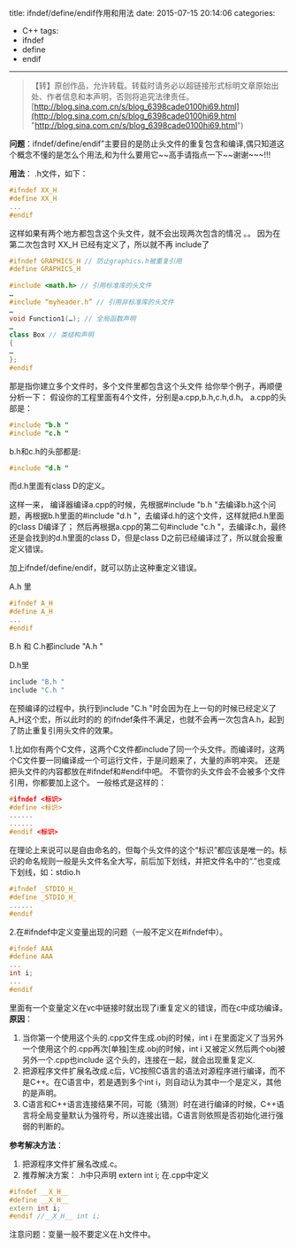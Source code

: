 title: ifndef/define/endif作用和用法
date: 2015-07-15 20:14:06
categories:
- C++
tags:
- ifndef
- define
- endif
---
>【转】原创作品，允许转载。转载时请务必以超链接形式标明文章原始出处、作者信息和本声明，否则将追究法律责任。
>[http://blog.sina.com.cn/s/blog_6398cade0100hi69.html](http://blog.sina.com.cn/s/blog_6398cade0100hi69.html "http://blog.sina.com.cn/s/blog_6398cade0100hi69.html")

**问题**：ifndef/define/endif”主要目的是防止头文件的重复包含和编译,偶只知道这个概念不懂的是怎么个用法,和为什么要用它\~~高手请指点一下\~~谢谢~~~!!!

**用法**：
.h文件，如下：
``` cpp
#ifndef XX_H
#define XX_H
...
#endif
```
这样如果有两个地方都包含这个头文件，就不会出现两次包含的情况 。。
因为在第二次包含时 XX_H 已经有定义了，所以就不再 include了
``` cpp
#ifndef GRAPHICS_H // 防止graphics.h被重复引用
#define GRAPHICS_H
 
#include <math.h> // 引用标准库的头文件
…
#include “myheader.h” // 引用非标准库的头文件
…
void Function1(…); // 全局函数声明
…
class Box // 类结构声明
{
…
};
#endif
```

那是指你建立多个文件时，多个文件里都包含这个头文件
给你举个例子，再顺便分析一下：
假设你的工程里面有4个文件，分别是a.cpp,b.h,c.h,d.h。
a.cpp的头部是：
``` cpp
#include "b.h "
#include "c.h "
```

b.h和c.h的头部都是:
``` cpp
#include "d.h "
```
而d.h里面有class D的定义。

这样一来，
编译器编译a.cpp的时候，先根据#include "b.h "去编译b.h这个问题，再根据b.h里面的#include "d.h "，去编译d.h的这个文件，这样就把d.h里面的class D编译了；
然后再根据a.cpp的第二句#include "c.h "，去编译c.h，最终还是会找到的d.h里面的class D，但是class D之前已经编译过了，所以就会报重定义错误。

加上ifndef/define/endif，就可以防止这种重定义错误。

A.h 里
``` cpp
#ifndef A_H
#define A_H
...
#endif
```
B.h 和 C.h都include "A.h "

D.h里
``` cpp
include "B.h "
include "C.h "
```

在预编译的过程中，执行到include "C.h "时会因为在上一句的时候已经定义了A_H这个宏，所以此时的的
的ifndef条件不满足，也就不会再一次包含A.h，起到了防止重复引用头文件的效果。

1.比如你有两个C文件，这两个C文件都include了同一个头文件。而编译时，这两个C文件要一同编译成一个可运行文件，于是问题来了，大量的声明冲突。 还是把头文件的内容都放在#ifndef和#endif中吧。
不管你的头文件会不会被多个文件引用，你都要加上这个。
一般格式是这样的：
``` cpp
#ifndef <标识>
#define <标识>
......
......
#endif <标识>
```

在理论上来说可以是自由命名的，但每个头文件的这个“标识”都应该是唯一的。标识的命名规则一般是头文件名全大写，前后加下划线，并把文件名中的“.”也变成下划线，如：stdio.h
``` cpp
#ifndef _STDIO_H_
#define _STDIO_H_
......
#endif
```

2.在#ifndef中定义变量出现的问题（一般不定义在#ifndef中）。
``` cpp
#ifndef AAA
#define AAA
...
int i;
...
#endif
```

里面有一个变量定义在vc中链接时就出现了i重复定义的错误，而在c中成功编译。
**原因**：
1. 当你第一个使用这个头的.cpp文件生成.obj的时候，int i 在里面定义了当另外一个使用这个的.cpp再次[单独]生成.obj的时候，int i 又被定义然后两个obj被另外一个.cpp也include 这个头的，连接在一起，就会出现重复定义.
2. 把源程序文件扩展名改成.c后，VC按照C语言的语法对源程序进行编译，而不是C++。在C语言中，若是遇到多个int i，则自动认为其中一个是定义，其他的是声明。
3. C语言和C++语言连接结果不同，可能（猜测）时在进行编译的时候，C++语言将全局变量默认为强符号，所以连接出错。C语言则依照是否初始化进行强弱的判断的。

**参考解决方法**：
1. 把源程序文件扩展名改成.c。
2. 推荐解决方案： .h中只声明 extern int i;
在.cpp中定义
``` cpp
#ifndef __X_H__
#define __X_H__
extern int i;
#endif //__X_H__ int i;
```
注意问题：变量一般不要定义在.h文件中。
